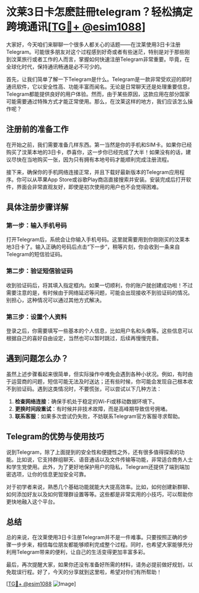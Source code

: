 # 汶莱3日卡怎麽註冊telegram？轻松搞定跨境通讯[[TG💪+ @esim1088](https://t.me/s/esim1088)]

大家好，今天咱们来聊聊一个很多人都关心的话题——在汶莱使用3日卡注册Telegram。可能很多朋友对这个过程感到好奇或者有些迷茫，特别是对于那些刚到汶莱旅行或者工作的人而言，掌握如何快速注册Telegram非常重要。毕竟，在全球化时代，保持通讯畅通是必不可少的。

首先，让我们简单了解一下Telegram是什么。Telegram是一款非常受欢迎的即时通讯软件，它以安全性高、功能丰富而闻名。无论是日常聊天还是处理重要信息，Telegram都能提供良好的用户体验。然而，由于某些原因，这款应用在部分国家可能需要通过特殊方式才能正常使用。那么，在汶莱这样的地方，我们应该怎么操作呢？

## 注册前的准备工作

在开始之前，我们需要准备几样东西。第一当然是你的手机和SIM卡。如果你已经购买了汶莱本地的3日卡，恭喜你，这一步你已经完成了大半！如果没有的话，建议尽快在当地购买一张，因为只有拥有本地号码才能顺利完成注册流程。

接下来，确保你的手机网络连接正常，并且下载好最新版本的Telegram应用程序。你可以从苹果App Store或谷歌Play商店直接搜索并安装。安装完成后打开软件，界面会非常直观友好，即使是初次使用的用户也不会觉得困难。

## 具体注册步骤详解

### 第一步：输入手机号码

打开Telegram后，系统会让你输入手机号码。这里就需要用到你刚刚买的汶莱本地3日卡了。输入正确的号码后点击“下一步”，稍等片刻，你会收到一条来自Telegram的短信验证码。

### 第二步：验证短信验证码

收到验证码后，将其填入指定框内。如果一切顺利，你的账户就创建成功啦！不过需要注意的是，有时候由于网络延迟等问题，可能会出现接收不到验证码的情况。别担心，这种情况可以通过其他方式解决。

### 第三步：设置个人资料

登录之后，你需要填写一些基本的个人信息，比如用户名和头像等。这些信息可以根据自己的喜好自由设定，当然也可以暂时跳过，后续再慢慢完善。

## 遇到问题怎么办？

虽然上述步骤看起来很简单，但实际操作中难免会遇到各种小状况。例如，有时由于运营商的问题，短信可能无法及时送达；还有些时候，你可能会发现自己根本收不到验证码。遇到这类情况时，不要慌张，可以尝试以下几种方法：

1. **检查网络连接**：确保手机处于稳定的Wi-Fi或移动数据环境下。
2. **更换时间段重试**：有时候并非技术故障，而是高峰期导致信号拥堵。
3. **联系客服**：如果多次尝试仍失败，不妨联系Telegram官方客服寻求帮助。

## Telegram的优势与使用技巧

说到Telegram，除了上面提到的安全性和便捷性之外，还有很多值得探索的功能。比如说，它支持群组聊天、语音通话以及文件传输等功能，非常适合商务人士和学生党使用。此外，为了更好地保护用户的隐私，Telegram还提供了端到端加密选项，让你的信息更加安全可靠。

对于初学者来说，熟悉几个基础功能就能大大提高效率。比如，如何创建新群聊、如何添加好友以及如何管理群设置等等。这些都是非常实用的小技巧，可以帮助你更快地融入这个平台。

## 总结

总的来说，在汶莱使用3日卡注册Telegram并不是一件难事。只要按照正确的步骤一步步来，相信每位朋友都能够顺利完成整个过程。同时，也希望大家能够充分利用Telegram带来的便利，让自己的生活变得更加丰富多彩。

最后，再次提醒大家，如果你还没有准备好所需的材料，请务必提前做好规划，以免耽误行程。好了，今天的分享就到这里啦，希望对你们有所帮助！

[[TG💪+ @esim1088](https://t.me/s/esim1088) ![Image](https://i.postimg.cc/4NQfJmqS/Snipaste-2025-05-13-00-14-12.png)]